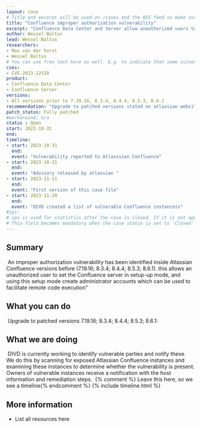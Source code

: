 ```yaml
---
layout: case
# Title and excerpt will be used on /cases and the RSS feed so make sure they reflect the case well    
title: "Confluence improper authorization vulnerability"
excerpt: "Confluence Data Center and Server allow unauthorized users to set Confluence in setup mode leading to the possibility to create administrator accounts that have the capabilities for RCE"
author: Wessel Baltus
lead: Wessel Baltus
researchers:
- Max van der horst
- Wessel Baltus
# You can use free text here as well. E.g. to indicate that some vulnerabilities don't have CVEs assigned (yet).
cves:
- CVE-2023-22518
product: 
- Confluence Data Center
- Confluence Server
versions: 
- All versions prior to 7.19.16, 8.3.4, 8.4.4, 8.5.3, 8.6.1
recommendation: "Upgrade to patched versions stated on atlassian website"
patch_status: Fully patched
#workaround: n/a
status : Open
start: 2023-10-31
end: 
timeline:
- start: 2023-10-31
  end:
  event: "Vulnerability reported to Atlasssian Confluence"
- start: 2023-10-31
  end:
  event: "Advisory released by atlassian "
- start: 2023-11-11
  end: 
  event: "First version of this case file" 
- start: 2023-11-20
  end:
  event: "DIVD created a list of vulnerable Confluence instancess"
#ips: 
# ips is used for statistics after the case is closed. If it is not applicable, you can set IPs to n/a (e.g. stolen credentials)
# This field becomes mandatory when the case status is set to 'Closed'
---
```

## Summary
​
An improper authorization vulnerability has been identified inside Atlassian Confluence versions before (7.19.16; 8.3.4; 8.4.4; 8.5.3; 8.6.1). this allows an unauthorized user to set the Confluence server in setup-up mode, and using this setup mode create administrator accounts which can be used to facilitate remote code execution" 
​
## What you can do
​
Upgrade to patched versions 7.19.16; 8.3.4; 8.4.4; 8.5.3; 8.6.1:
​
## What we are doing
​
DIVD is currently working to identify vulnerable parties and notify these.
 We do this by scanning for exposed Atlassian Confluence instances and examining these instances to determine whether the vulnerability is present.
 Owners of vulnerable instances receive a notification with the host information and remediation steps.
​
{% comment %}  Leave this here, so we see a timeline{% endcomment %}
{% include timeline.html %}
​
​
## More information
* List all resources here
